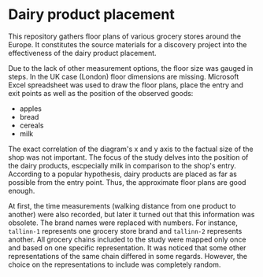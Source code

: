# Dairy product placement

This repository gathers floor plans of various grocery stores around the Europe. It constitutes the source materials for a discovery project into the effectiveness of the dairy product placement.

Due to the lack of other measurement options, the floor size was gauged in steps. In the UK case (London) floor dimensions are missing. Microsoft Excel spreadsheet was used to draw the floor plans, place the entry and exit points as well as the position of the observed goods:

- apples
- bread
- cereals
- milk

The exact correlation of the diagram's x and y axis to the factual size of the shop was not important. The focus of the study delves into the position of the dairy products, escpecially milk in comparison to the shop's entry. According to a popular hypothesis, dairy products are placed as far as possible from the entry point. Thus, the approximate floor plans are good enough.

At first, the time measurements (walking distance from one product to another) were also recorded, but later it turned out that this information was obsolete. The brand names were replaced with numbers. For instance, `tallinn-1` represents one grocery store brand and `tallinn-2` represents another. All grocery chains included to the study were mapped only once and based on one specific representation. It was noticed that some other representations of the same chain differed in some regards. However, the choice on the representations to include was completely random.
